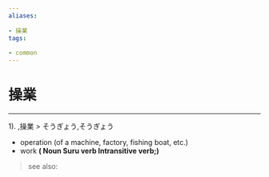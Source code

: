 ```yaml
---
aliases:
    
- 操業
tags:
    
- common
---
```


# 操業
---
1).
,操業 > そうぎょう,そうぎょう

- operation (of a machine, factory, fishing boat, etc.)
- work
**( Noun Suru verb Intransitive verb;)**
> see also: 
            